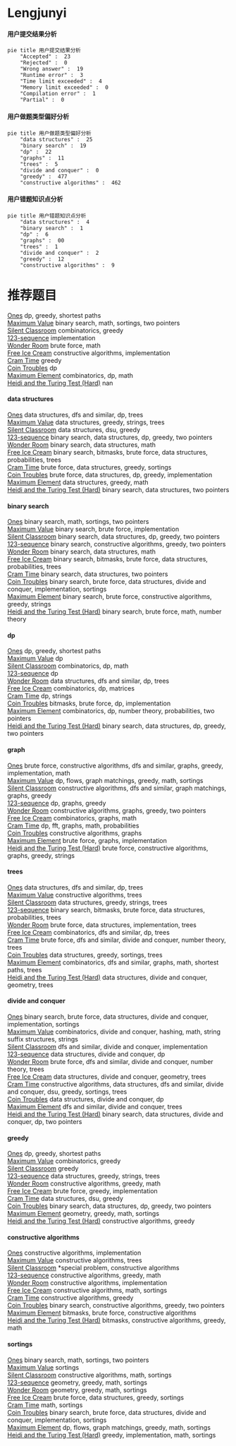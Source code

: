 # Lengjunyi
<!-- tabs:start -->
#### **用户提交结果分析**

```mermaid
pie title 用户提交结果分析
    "Accepted" :  23
    "Rejected" :  0
    "Wrong answer" :  19
    "Runtime error" :  3
    "Time limit exceeded" :  4
    "Memory limit exceeded" :  0
    "Compilation error" :  1
    "Partial" :  0
```
#### **用户做题类型偏好分析**

```mermaid
pie title 用户做题类型偏好分析
    "data structures" :  25
    "binary search" :  19
    "dp" :  22
    "graphs" :  11
    "trees" :  5
    "divide and conquer" :  0
    "greedy" :  477
    "constructive algorithms" :  462
```
#### **用户错题知识点分析**

```mermaid
pie title 用户错题知识点分析
    "data structures" :  4
    "binary search" :  1
    "dp" :  6
    "graphs" :  00
    "trees" :  1
    "divide and conquer" :  2
    "greedy" :  12
    "constructive algorithms" :  9
```
<!-- tabs:end -->
# 推荐题目
[Ones](http://codeforces.com/problemset/problem/1487/F)		dp,
                        greedy,
                        shortest paths		  
[Maximum Value](https://codeforces.com/contest/485/problem/D)		binary search,
                        math,
                        sortings,
                        two pointers		  
[Silent Classroom](http://codeforces.com/problemset/problem/1166/A)		combinatorics,
                        greedy		  
[123-sequence](http://codeforces.com/problemset/problem/52/A)		implementation		  
[Wonder Room](http://codeforces.com/problemset/problem/466/B)		brute force,
                        math		  
[Free Ice Cream](http://codeforces.com/problemset/problem/686/A)		constructive algorithms,
                        implementation		  
[Cram Time](http://codeforces.com/problemset/problem/1031/C)		greedy		  
[Coin Troubles](https://codeforces.com/contest/284/problem/E)		dp		  
[Maximum Element](http://codeforces.com/problemset/problem/886/E)		combinatorics,
                        dp,
                        math		  
[Heidi and the Turing Test (Hard)](http://codeforces.com/problemset/problem/1184/C3)		nan		  
<!-- tabs:start -->
#### **data structures**
[Ones](https://codeforces.com/contest/686/problem/D)		data structures,
                        dfs and similar,
                        dp,
                        trees		  
[Maximum Value](https://codeforces.com/contest/947/problem/C)		data structures,
                        greedy,
                        strings,
                        trees		  
[Silent Classroom](http://codeforces.com/problemset/problem/1051/G)		data structures,
                        dsu,
                        greedy		  
[123-sequence](http://codeforces.com/problemset/problem/1492/C)		binary search,
                        data structures,
                        dp,
                        greedy,
                        two pointers		  
[Wonder Room](http://codeforces.com/problemset/problem/1490/G)		binary search,
                        data structures,
                        math		  
[Free Ice Cream](http://codeforces.com/problemset/problem/1479/D)		binary search,
                        bitmasks,
                        brute force,
                        data structures,
                        probabilities,
                        trees		  
[Cram Time](http://codeforces.com/problemset/problem/1497/A)		brute force,
                        data structures,
                        greedy,
                        sortings		  
[Coin Troubles](http://codeforces.com/problemset/problem/1491/C)		brute force,
                        data structures,
                        dp,
                        greedy,
                        implementation		  
[Maximum Element](http://codeforces.com/problemset/problem/1492/B)		data structures,
                        greedy,
                        math		  
[Heidi and the Turing Test (Hard)](http://codeforces.com/problemset/problem/1436/E)		binary search,
                        data structures,
                        two pointers		  
#### **binary search**
[Ones](https://codeforces.com/contest/485/problem/D)		binary search,
                        math,
                        sortings,
                        two pointers		  
[Maximum Value](http://codeforces.com/problemset/problem/1011/B)		binary search,
                        brute force,
                        implementation		  
[Silent Classroom](http://codeforces.com/problemset/problem/1492/C)		binary search,
                        data structures,
                        dp,
                        greedy,
                        two pointers		  
[123-sequence](http://codeforces.com/problemset/problem/1463/D)		binary search,
                        constructive algorithms,
                        greedy,
                        two pointers		  
[Wonder Room](http://codeforces.com/problemset/problem/1490/G)		binary search,
                        data structures,
                        math		  
[Free Ice Cream](http://codeforces.com/problemset/problem/1479/D)		binary search,
                        bitmasks,
                        brute force,
                        data structures,
                        probabilities,
                        trees		  
[Cram Time](http://codeforces.com/problemset/problem/1436/E)		binary search,
                        data structures,
                        two pointers		  
[Coin Troubles](http://codeforces.com/problemset/problem/1461/D)		binary search,
                        brute force,
                        data structures,
                        divide and conquer,
                        implementation,
                        sortings		  
[Maximum Element](http://codeforces.com/problemset/problem/1493/C)		binary search,
                        brute force,
                        constructive algorithms,
                        greedy,
                        strings		  
[Heidi and the Turing Test (Hard)](http://codeforces.com/problemset/problem/1487/D)		binary search,
                        brute force,
                        math,
                        number theory		  
#### **dp**
[Ones](http://codeforces.com/problemset/problem/1487/F)		dp,
                        greedy,
                        shortest paths		  
[Maximum Value](https://codeforces.com/contest/284/problem/E)		dp		  
[Silent Classroom](http://codeforces.com/problemset/problem/886/E)		combinatorics,
                        dp,
                        math		  
[123-sequence](http://codeforces.com/problemset/problem/58/E)		dp		  
[Wonder Room](https://codeforces.com/contest/686/problem/D)		data structures,
                        dfs and similar,
                        dp,
                        trees		  
[Free Ice Cream](https://codeforces.com/contest/918/problem/E)		combinatorics,
                        dp,
                        matrices		  
[Cram Time](http://codeforces.com/problemset/problem/706/C)		dp,
                        strings		  
[Coin Troubles](http://codeforces.com/problemset/problem/1042/B)		bitmasks,
                        brute force,
                        dp,
                        implementation		  
[Maximum Element](http://codeforces.com/problemset/problem/1194/F)		combinatorics,
                        dp,
                        number theory,
                        probabilities,
                        two pointers		  
[Heidi and the Turing Test (Hard)](http://codeforces.com/problemset/problem/1492/C)		binary search,
                        data structures,
                        dp,
                        greedy,
                        two pointers		  
#### **graph**
[Ones](http://codeforces.com/problemset/problem/1487/C)		brute force,
                        constructive algorithms,
                        dfs and similar,
                        graphs,
                        greedy,
                        implementation,
                        math		  
[Maximum Value](http://codeforces.com/problemset/problem/1437/C)		dp,
                        flows,
                        graph matchings,
                        greedy,
                        math,
                        sortings		  
[Silent Classroom](http://codeforces.com/problemset/problem/1470/D)		constructive algorithms,
                        dfs and similar,
                        graph matchings,
                        graphs,
                        greedy		  
[123-sequence](http://codeforces.com/problemset/problem/1476/C)		dp,
                        graphs,
                        greedy		  
[Wonder Room](http://codeforces.com/problemset/problem/1304/D)		constructive algorithms,
                        graphs,
                        greedy,
                        two pointers		  
[Free Ice Cream](http://codeforces.com/problemset/problem/1475/C)		combinatorics,
                        graphs,
                        math		  
[Cram Time](http://codeforces.com/problemset/problem/553/E)		dp,
                        fft,
                        graphs,
                        math,
                        probabilities		  
[Coin Troubles](http://codeforces.com/problemset/problem/1495/C)		constructive algorithms,
                        graphs		  
[Maximum Element](http://codeforces.com/problemset/problem/1510/K)		brute force,
                        graphs,
                        implementation		  
[Heidi and the Turing Test (Hard)](http://codeforces.com/problemset/problem/1511/D)		brute force,
                        constructive algorithms,
                        graphs,
                        greedy,
                        strings		  
#### **trees**
[Ones](https://codeforces.com/contest/686/problem/D)		data structures,
                        dfs and similar,
                        dp,
                        trees		  
[Maximum Value](http://codeforces.com/problemset/problem/1053/E)		constructive algorithms,
                        trees		  
[Silent Classroom](https://codeforces.com/contest/947/problem/C)		data structures,
                        greedy,
                        strings,
                        trees		  
[123-sequence](http://codeforces.com/problemset/problem/1479/D)		binary search,
                        bitmasks,
                        brute force,
                        data structures,
                        probabilities,
                        trees		  
[Wonder Room](http://codeforces.com/problemset/problem/1511/C)		brute force,
                        data structures,
                        implementation,
                        trees		  
[Free Ice Cream](http://codeforces.com/problemset/problem/1499/F)		combinatorics,
                        dfs and similar,
                        dp,
                        trees		  
[Cram Time](http://codeforces.com/problemset/problem/1491/E)		brute force,
                        dfs and similar,
                        divide and conquer,
                        number theory,
                        trees		  
[Coin Troubles](http://codeforces.com/problemset/problem/1466/D)		data structures,
                        greedy,
                        sortings,
                        trees		  
[Maximum Element](http://codeforces.com/problemset/problem/1495/D)		combinatorics,
                        dfs and similar,
                        graphs,
                        math,
                        shortest paths,
                        trees		  
[Heidi and the Turing Test (Hard)](http://codeforces.com/problemset/problem/1303/G)		data structures,
                        divide and conquer,
                        geometry,
                        trees		  
#### **divide and conquer**
[Ones](http://codeforces.com/problemset/problem/1461/D)		binary search,
                        brute force,
                        data structures,
                        divide and conquer,
                        implementation,
                        sortings		  
[Maximum Value](http://codeforces.com/problemset/problem/1466/G)		combinatorics,
                        divide and conquer,
                        hashing,
                        math,
                        string suffix structures,
                        strings		  
[Silent Classroom](http://codeforces.com/problemset/problem/1490/D)		dfs and similar,
                        divide and conquer,
                        implementation		  
[123-sequence](https://codeforces.com/contest/1483/problem/C)		data structures,
                        divide and conquer,
                        dp		  
[Wonder Room](http://codeforces.com/problemset/problem/1491/E)		brute force,
                        dfs and similar,
                        divide and conquer,
                        number theory,
                        trees		  
[Free Ice Cream](http://codeforces.com/problemset/problem/1303/G)		data structures,
                        divide and conquer,
                        geometry,
                        trees		  
[Cram Time](http://codeforces.com/problemset/problem/1494/D)		constructive algorithms,
                        data structures,
                        dfs and similar,
                        divide and conquer,
                        dsu,
                        greedy,
                        sortings,
                        trees		  
[Coin Troubles](http://codeforces.com/problemset/problem/1482/E)		data structures,
                        divide and conquer,
                        dp		  
[Maximum Element](http://codeforces.com/problemset/problem/566/C)		dfs and similar,
                        divide and conquer,
                        trees		  
[Heidi and the Turing Test (Hard)](http://codeforces.com/problemset/problem/1428/F)		binary search,
                        data structures,
                        divide and conquer,
                        dp,
                        two pointers		  
#### **greedy**
[Ones](http://codeforces.com/problemset/problem/1487/F)		dp,
                        greedy,
                        shortest paths		  
[Maximum Value](http://codeforces.com/problemset/problem/1166/A)		combinatorics,
                        greedy		  
[Silent Classroom](http://codeforces.com/problemset/problem/1031/C)		greedy		  
[123-sequence](https://codeforces.com/contest/947/problem/C)		data structures,
                        greedy,
                        strings,
                        trees		  
[Wonder Room](https://codeforces.com/contest/805/problem/C)		constructive algorithms,
                        greedy,
                        math		  
[Free Ice Cream](http://codeforces.com/problemset/problem/815/A)		brute force,
                        greedy,
                        implementation		  
[Cram Time](http://codeforces.com/problemset/problem/1051/G)		data structures,
                        dsu,
                        greedy		  
[Coin Troubles](http://codeforces.com/problemset/problem/1492/C)		binary search,
                        data structures,
                        dp,
                        greedy,
                        two pointers		  
[Maximum Element](https://codeforces.com/contest/1496/problem/C)		geometry,
                        greedy,
                        math,
                        sortings		  
[Heidi and the Turing Test (Hard)](http://codeforces.com/problemset/problem/1493/A)		constructive algorithms,
                        greedy		  
#### **constructive algorithms**
[Ones](http://codeforces.com/problemset/problem/686/A)		constructive algorithms,
                        implementation		  
[Maximum Value](http://codeforces.com/problemset/problem/1053/E)		constructive algorithms,
                        trees		  
[Silent Classroom](http://codeforces.com/problemset/problem/171/A)		*special problem,
                        constructive algorithms		  
[123-sequence](https://codeforces.com/contest/805/problem/C)		constructive algorithms,
                        greedy,
                        math		  
[Wonder Room](http://codeforces.com/problemset/problem/1335/D)		constructive algorithms,
                        implementation		  
[Free Ice Cream](http://codeforces.com/problemset/problem/538/G)		constructive algorithms,
                        math,
                        sortings		  
[Cram Time](http://codeforces.com/problemset/problem/1493/A)		constructive algorithms,
                        greedy		  
[Coin Troubles](http://codeforces.com/problemset/problem/1463/D)		binary search,
                        constructive algorithms,
                        greedy,
                        two pointers		  
[Maximum Element](https://codeforces.com/contest/1456/problem/B)		bitmasks,
                        brute force,
                        constructive algorithms		  
[Heidi and the Turing Test (Hard)](http://codeforces.com/problemset/problem/1492/D)		bitmasks,
                        constructive algorithms,
                        greedy,
                        math		  
#### **sortings**
[Ones](https://codeforces.com/contest/485/problem/D)		binary search,
                        math,
                        sortings,
                        two pointers		  
[Maximum Value](http://codeforces.com/problemset/problem/334/B)		sortings		  
[Silent Classroom](http://codeforces.com/problemset/problem/538/G)		constructive algorithms,
                        math,
                        sortings		  
[123-sequence](https://codeforces.com/contest/1496/problem/C)		geometry,
                        greedy,
                        math,
                        sortings		  
[Wonder Room](http://codeforces.com/problemset/problem/1495/A)		geometry,
                        greedy,
                        math,
                        sortings		  
[Free Ice Cream](http://codeforces.com/problemset/problem/1497/A)		brute force,
                        data structures,
                        greedy,
                        sortings		  
[Cram Time](http://codeforces.com/problemset/problem/1427/A)		math,
                        sortings		  
[Coin Troubles](http://codeforces.com/problemset/problem/1461/D)		binary search,
                        brute force,
                        data structures,
                        divide and conquer,
                        implementation,
                        sortings		  
[Maximum Element](http://codeforces.com/problemset/problem/1437/C)		dp,
                        flows,
                        graph matchings,
                        greedy,
                        math,
                        sortings		  
[Heidi and the Turing Test (Hard)](http://codeforces.com/problemset/problem/1473/A)		greedy,
                        implementation,
                        math,
                        sortings		  
<!-- tabs:end -->
